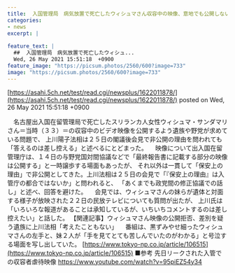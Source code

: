 ```yaml
---
title:  入国管理局　病気放置で死亡したウィシュマさん収容中の映像、意地でも公開しない模様　なぜ？　上川法相「答え差し控える」  
categories:
- news
excerpt: |
  
feature_text: |
  ##  入国管理局　病気放置で死亡したウィシュ...
  Wed, 26 May 2021 15:51:18  +0900
feature_image: "https://picsum.photos/2560/600?image=733"
image: "https://picsum.photos/2560/600?image=733"
---
```


[https://asahi.5ch.net/test/read.cgi/newsplus/1622011878/](https://asahi.5ch.net/test/read.cgi/newsplus/1622011878/)
posted on Wed, 26 May 2021 15:51:18  +0900

<!--more-->

　名古屋出入国在留管理局で死亡したスリランカ人女性ウィシュマ・サンダマリさん＝当時（３３）＝の収容中のビデオ映像を公開するよう遺族や野党が求めている問題で、 上川陽子法相は２５日の閣議後会見で非公開の理由を問われても「答えるのは差し控える」と述べるにとどまった。 　映像について出入国在留管理庁は、１４日の与野党国対間協議などで「最終報告書に記載する部分の映像は公開する」と一時譲歩する場面もあったが、 それ以外は一貫して「保安上の理由」で非公開としてきた。上川法相は２５日の会見で「『保安上の理由』は入管庁の都合ではないか」と問われると、 「あくまでも政党間の修正協議での話し」と述べ、回答を避けた。 　会見では、ウィシュマさんの妹らが遺体と対面する様子が放映された２２日の民放テレビについても質問が出たが、 上川氏は「いろいろな報道があることは承知しているが、いちいちコメントするのは差し控えたい」と話した。 【関連記事】ウィシュマさん映像の公開拒否、差別を疑う遺族に上川法相「考えたこともない」 　番組は、黒ずみやせ細ったウィシュマさんの左手と、妹２人が「手を見てとても苦しんでいたのがわかる」と号泣する場面を写し出していた。 [https://www.tokyo-np.co.jp/article/106515](https://www.tokyo-np.co.jp/article/106515) ■参考 先日リークされた入管での収容者虐待映像 https://www.youtube.com/watch?v=95piEZ54y34
